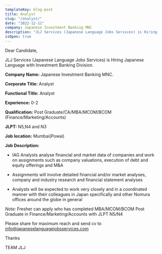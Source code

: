 ```yaml
---
templateKey: blog-post
title: Analyst
slug: "/analyst/"
date: "2022-12-11"
company: Japanese Investment Banking MNC
description: "JLJ Services (Japanese Language Jobs Services) is Hiring Japanese Language with Investment Banking Division."
isOpen: true
---
```


Dear Candidate,

JLJ Services (Japanese Language Jobs Services) is Hiring Japanese Language with Investment Banking Division.

**Company Name:** Japanese Investment Banking MNC.

**Corporate Title:** Analyst

**Functional Title:** Analyst

**Experience:** 0-2

**Qualification:** Post Graduate/CA/MBA/MCOM/BCOM (Finance/Marketing/Accounts)

**JLPT:** N5,N4 and N3

**Job location:** Mumbai(Powai)

**Job Description:**

- IAG Analysts analyse financial and market data of companies and work on assignments such as company
  valuations, execution of debt and equity offerings and M&A

- Assignments will involve detailed financial and/or market analyses, company and industry research and
  financial statement analyses

- Analysts will be expected to work very closely and in a coordinated manner with their colleagues in Japan
  specifically and other Nomura offices around the globe in general

_Note:_ Fresher can apply who has completed MBA/MCOM/BCOM Post Graduate in Finance/Marketing/Accounts with JLPT N5/N4

Please share for maximum reach and send cv to info@japaneselanguagejobsservices.com

Thanks

TEAM JLJ
